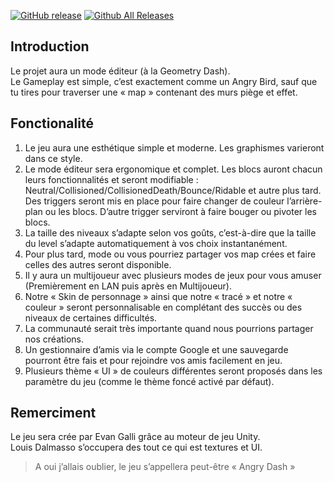 [![GitHub release](https://img.shields.io/github/release/06-Games/Angry-Dash.svg?label=Dernière%20Version&style=for-the-badge&colorB=1183C6)](https://github.com/06-Games/Angry-Dash/releases/latest)
[![Github All Releases](https://img.shields.io/github/downloads/06-Games/Angry-Dash/total.svg?style=for-the-badge&label=Téléchargement&logo=github&colorA=b5b9bd&colorB=cbcbcb)](https://github.com/06-Games/Angry-Dash/releases)

## Introduction
Le projet aura un mode éditeur (à la Geometry Dash). <br/>
Le Gameplay est simple, c’est exactement comme un Angry Bird, sauf que tu tires pour traverser une « map » contenant des murs piège et effet.

## Fonctionalité
1. Le jeu aura une esthétique simple et moderne. Les graphismes varieront dans ce style.
2. Le mode éditeur sera ergonomique et complet. Les blocs auront chacun leurs fonctionnalités et seront modifiable : Neutral/Collisioned/CollisionedDeath/Bounce/Ridable et autre plus tard. Des triggers seront mis en place pour faire changer de couleur l’arrière-plan ou les blocs. D’autre trigger serviront à faire bouger ou pivoter les blocs.
3. La taille des niveaux s’adapte selon vos goûts, c’est-à-dire que la taille du level s’adapte automatiquement à vos choix instantanément.
4. Pour plus tard, mode ou vous pourriez partager vos map crées et faire celles des autres seront disponible.
5. Il y aura un multijoueur avec plusieurs modes de jeux pour vous amuser (Premièrement en LAN puis après en Multijoueur).
6. Notre « Skin de personnage » ainsi que notre « tracé » et notre « couleur » seront personnalisable en complétant des succès ou des niveaux de certaines difficultés.
7. La communauté serait très importante quand nous pourrions partager nos créations.
8. Un gestionnaire d’amis via le compte Google et une sauvegarde pourront être fais et pour rejoindre vos amis facilement en jeu.
9. Plusieurs thème « UI » de couleurs différentes seront proposés dans les paramètre du jeu (comme le thème foncé activé par défaut).

## Remerciment
Le jeu sera crée par Evan Galli grâce au moteur de jeu Unity. <br/>
Louis Dalmasso s’occupera des tout ce qui est textures et UI. <br/>

> A oui j’allais oublier, le jeu s’appellera peut-être « Angry Dash »

